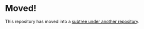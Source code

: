 # Moved!

This repository has moved into a [subtree under another repository](https://github.com/bdd/.dotfiles/tree/master/emacs.d).

